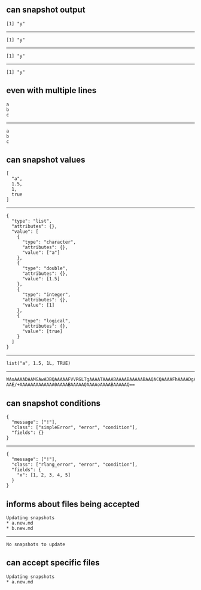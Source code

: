 ## can snapshot output

    [1] "y"

---

    [1] "y"

---

    [1] "y"

---

    [1] "y"

## even with multiple lines

    a
    b
    c

---

    a
    b
    c

## can snapshot values

    [
      "a",
      1.5,
      1,
      true
    ]

---

    {
      "type": "list",
      "attributes": {},
      "value": [
        {
          "type": "character",
          "attributes": {},
          "value": ["a"]
        },
        {
          "type": "double",
          "attributes": {},
          "value": [1.5]
        },
        {
          "type": "integer",
          "attributes": {},
          "value": [1]
        },
        {
          "type": "logical",
          "attributes": {},
          "value": [true]
        }
      ]
    }

---

    list("a", 1.5, 1L, TRUE)

---

    WAoAAAADAAMGAwADBQAAAAAFVVRGLTgAAAATAAAABAAAABAAAAABAAQACQAAAAFhAAAADgAA
    AAE/+AAAAAAAAAAAAA0AAAABAAAAAQAAAAoAAAABAAAAAQ==

## can snapshot conditions

    {
      "message": ["!"],
      "class": ["simpleError", "error", "condition"],
      "fields": {}
    }

---

    {
      "message": ["!"],
      "class": ["rlang_error", "error", "condition"],
      "fields": {
        "x": [1, 2, 3, 4, 5]
      }
    }

## informs about files being accepted

    Updating snapshots
    * a.new.md
    * b.new.md
    

---

    No snapshots to update
    

## can accept specific files

    Updating snapshots
    * a.new.md
    

